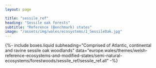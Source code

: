 ```yaml
---
layout: page

title: "sessile_ref"
heading: "Sessile oak forests"
subtitle: "Reference (Benchmark) states"
image: "/assets/img/wales/ecosystems/1_SessileOak.jpg"
---
```


{%-
include boxes.liquid
subheading="Comprised of Atlantic, continental and ravine sessile oak woodlands"
data="europe.wales/themes/welsh-reference-ecosystems-and-modified-states/semi-natural-ecosystems/forestwoods/sessile_ref/sessile_ref.all"
-%}
